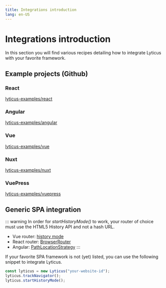 ```yaml
---
title: Integrations introduction
lang: en-US
---
```


# Integrations introduction

In this section you will find various recipes detailing how to integrate Lyticus with your favorite framework.

## Example projects (Github)

### React

[lyticus-examples/react](https://github.com/lyticus/examples/tree/master/react)

### Angular

[lyticus-examples/angular](https://github.com/lyticus/examples/tree/master/angular)

### Vue

[lyticus-examples/vue](https://github.com/lyticus/examples/tree/master/vue)

### Nuxt

[lyticus-examples/nuxt](https://github.com/lyticus/examples/tree/master/nuxt)

### VuePress

[lyticus-examples/vuepress](https://github.com/lyticus/examples/tree/master/vuepress)

## Generic SPA integration

::: warning
In order for _startHistoryMode()_ to work, your router of choice must use the HTML5 History API and not a hash URL.

- Vue router: [history mode](https://router.vuejs.org/guide/essentials/history-mode.html)
- React router: [BrowserRouter](https://reacttraining.com/react-router/web/api/BrowserRouter)
- Angular: [PathLocationStrategy](https://angular.io/api/common/PathLocationStrategy)
  :::

If your favorite SPA framework is not (yet) listed, you can use the following snippet to integrate Lyticus.

```javascript
const lyticus = new Lyticus("your-website-id");
lyticus.trackNavigator();
lyticus.startHistoryMode();
```
